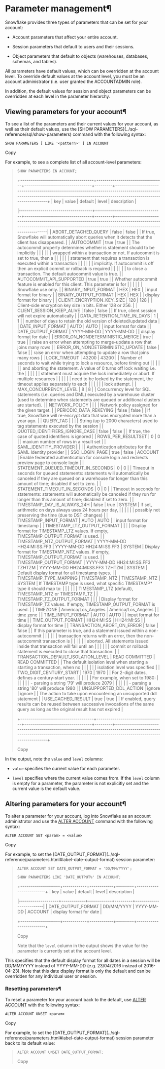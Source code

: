 # Parameter management¶

Snowflake provides three types of parameters that can be set for your account:

  * Account parameters that affect your entire account.

  * Session parameters that default to users and their sessions.

  * Object parameters that default to objects (warehouses, databases, schemas, and tables).

All parameters have default values, which can be overridden at the account
level. To override default values at the account level, you must be an account
administrator (i.e. user granted the ACCOUNTADMIN role).

In addition, the default values for session and object parameters can be
overridden at each level in the parameter hierarchy.

## Viewing parameters for your account¶

To see a list of the parameters and their current values for your account, as
well as their default values, use the [SHOW PARAMETERS](../sql-
reference/sql/show-parameters) command with the following syntax:

    
    
    SHOW PARAMETERS [ LIKE '<pattern>' ] IN ACCOUNT
    

Copy

For example, to see a complete list of all account-level parameters:

>
>     SHOW PARAMETERS IN ACCOUNT;
>  
>
> +-------------------------------------+----------------------------------+----------------------------------+---------+-------------------------------------------------------------------------------------------------------------------------------------------------------------------------------------+
>     | key                                 | value                            | default                          | level   | description                                                                                                                                                                         |
>
> |-------------------------------------+----------------------------------+----------------------------------+---------+-------------------------------------------------------------------------------------------------------------------------------------------------------------------------------------|
>     | ABORT_DETACHED_QUERY                | false                            | false                            |         | If true, Snowflake will automatically abort queries when it detects that the client has disappeared.                                                                                |
>     | AUTOCOMMIT                          | true                             | true                             |         | The autocommit property determines whether is statement should to be implicitly                                                                                                     |
>     |                                     |                                  |                                  |         | wrapped within a transaction or not. If autocommit is set to true, then a                                                                                                           |
>     |                                     |                                  |                                  |         | statement that requires a transaction is executed within a transaction                                                                                                              |
>     |                                     |                                  |                                  |         | implicitly. If autocommit is off then an explicit commit or rollback is required                                                                                                    |
>     |                                     |                                  |                                  |         | to close a transaction. The default autocommit value is true.                                                                                                                       |
>     | AUTOCOMMIT_API_SUPPORTED            | true                             | true                             |         | Whether autocommit feature is enabled for this client. This parameter is for                                                                                                        |
>     |                                     |                                  |                                  |         | Snowflake use only.                                                                                                                                                                 |
>     | BINARY_INPUT_FORMAT                 | HEX                              | HEX                              |         | input format for binary                                                                                                                                                             |
>     | BINARY_OUTPUT_FORMAT                | HEX                              | HEX                              |         | display format for binary                                                                                                                                                           |
>     | CLIENT_ENCRYPTION_KEY_SIZE          | 128                              | 128                              |         | Client-side encryption key size in bits. Either 128 or 256.                                                                                                                         |
>     | CLIENT_SESSION_KEEP_ALIVE           | false                            | false                            |         | If true, client session will not expire automatically                                                                                                                               |
>     | DATA_RETENTION_TIME_IN_DAYS         | 1                                | 1                                |         | number of days to retain the old version of deleted/updated data                                                                                                                    |
>     | DATE_INPUT_FORMAT                   | AUTO                             | AUTO                             |         | input format for date                                                                                                                                                               |
>     | DATE_OUTPUT_FORMAT                  | YYYY-MM-DD                       | YYYY-MM-DD                       |         | display format for date                                                                                                                                                             |
>     | ERROR_ON_NONDETERMINISTIC_MERGE     | true                             | true                             |         | raise an error when attempting to merge-update a row that joins many rows                                                                                                           |
>     | ERROR_ON_NONDETERMINISTIC_UPDATE    | false                            | false                            |         | raise an error when attempting to update a row that joins many rows                                                                                                                 |
>     | LOCK_TIMEOUT                        | 43200                            | 43200                            |         | Number of seconds to wait while trying to lock a resource, before timing out                                                                                                        |
>     |                                     |                                  |                                  |         | and aborting the statement. A value of 0 turns off lock waiting i.e. the                                                                                                            |
>     |                                     |                                  |                                  |         | statement must acquire the lock immediately or abort. If multiple resources                                                                                                         |
>     |                                     |                                  |                                  |         | need to be locked by the statement, the timeout applies separately to each                                                                                                          |
>     |                                     |                                  |                                  |         | lock attempt.                                                                                                                                                                       |
>     | MAX_CONCURRENCY_LEVEL               | 8                                | 8                                |         | Concurrency level for SQL statements (i.e. queries and DML) executed by a warehouse cluster (used to determine when statements are queued or additional clusters are started).      |
>     | NETWORK_POLICY                      |                                  |                                  |         | Network policy assigned for the given target.                                                                                                                                       |
>     | PERIODIC_DATA_REKEYING              | false                            | false                            |         | If true, Snowflake will re-encrypt data that was encrypted more than a year ago.                                                                                                    |
>     | QUERY_TAG                           |                                  |                                  |         | String (up to 2000 characters) used to tag statements executed by the session                                                                                                       |
>     | QUOTED_IDENTIFIERS_IGNORE_CASE      | false                            | false                            |         | If true, the case of quoted identifiers is ignored                                                                                                                                  |
>     | ROWS_PER_RESULTSET                  | 0                                | 0                                |         | maxium number of rows in a result set                                                                                                                                               |
>     | SAML_IDENTITY_PROVIDER              |                                  |                                  |         | Authentication attributes for the SAML Identity provider                                                                                                                            |
>     | SSO_LOGIN_PAGE                      | true                             | false                            | ACCOUNT | Enable federated authentication for console login and redirects preview page to console login                                                                                       |
>     | STATEMENT_QUEUED_TIMEOUT_IN_SECONDS | 0                                | 0                                |         | Timeout in seconds for queued statements: statements will automatically be canceled if they are queued on a warehouse for longer than this amount of time; disabled if set to zero. |
>     | STATEMENT_TIMEOUT_IN_SECONDS        | 0                                | 0                                |         | Timeout in seconds for statements: statements will automatically be canceled if they run for longer than this amount of time; disabled if set to zero.                              |
>     | TIMESTAMP_DAY_IS_ALWAYS_24H         | false                            | true                             | SYSTEM  | If set, arithmetic on days always uses 24 hours per day,                                                                                                                            |
>     |                                     |                                  |                                  |         | possibly not preserving the time (due to DST changes)                                                                                                                               |
>     | TIMESTAMP_INPUT_FORMAT              | AUTO                             | AUTO                             |         | input format for timestamp                                                                                                                                                          |
>     | TIMESTAMP_LTZ_OUTPUT_FORMAT         |                                  |                                  |         | Display format for TIMESTAMP_LTZ values. If empty, TIMESTAMP_OUTPUT_FORMAT is used.                                                                                                 |
>     | TIMESTAMP_NTZ_OUTPUT_FORMAT         | YYYY-MM-DD HH24:MI:SS.FF3        | YYYY-MM-DD HH24:MI:SS.FF3        | SYSTEM  | Display format for TIMESTAMP_NTZ values. If empty, TIMESTAMP_OUTPUT_FORMAT is used.                                                                                                 |
>     | TIMESTAMP_OUTPUT_FORMAT             | YYYY-MM-DD HH24:MI:SS.FF3 TZHTZM | YYYY-MM-DD HH24:MI:SS.FF3 TZHTZM | SYSTEM  | Default display format for all timestamp types.                                                                                                                                     |
>     | TIMESTAMP_TYPE_MAPPING              | TIMESTAMP_NTZ                    | TIMESTAMP_NTZ                    | SYSTEM  | If TIMESTAMP type is used, what specific TIMESTAMP* type it should map to:                                                                                                          |
>     |                                     |                                  |                                  |         |   TIMESTAMP_LTZ (default), TIMESTAMP_NTZ or TIMESTAMP_TZ                                                                                                                            |
>     | TIMESTAMP_TZ_OUTPUT_FORMAT          |                                  |                                  |         | Display format for TIMESTAMP_TZ values. If empty, TIMESTAMP_OUTPUT_FORMAT is used.                                                                                                  |
>     | TIMEZONE                            | America/Los_Angeles              | America/Los_Angeles              |         | time zone                                                                                                                                                                           |
>     | TIME_INPUT_FORMAT                   | AUTO                             | AUTO                             |         | input format for time                                                                                                                                                               |
>     | TIME_OUTPUT_FORMAT                  | HH24:MI:SS                       | HH24:MI:SS                       |         | display format for time                                                                                                                                                             |
>     | TRANSACTION_ABORT_ON_ERROR          | false                            | false                            |         | If this parameter is true, and a statement issued within a non-autocommit                                                                                                           |
>     |                                     |                                  |                                  |         | transaction returns with an error, then the non-autocommit transaction is                                                                                                           |
>     |                                     |                                  |                                  |         | aborted. All statements issued inside that transaction will fail until an                                                                                                           |
>     |                                     |                                  |                                  |         | commit or rollback statement is executed to close that transaction.                                                                                                                 |
>     | TRANSACTION_DEFAULT_ISOLATION_LEVEL | READ COMMITTED                   | READ COMMITTED                   |         | The default isolation level when starting a starting a transaction, when no                                                                                                         |
>     |                                     |                                  |                                  |         | isolation level was specified                                                                                                                                                       |
>     | TWO_DIGIT_CENTURY_START             | 1970                             | 1970                             |         | For 2-digit dates, defines a century-start year.                                                                                                                                    |
>     |                                     |                                  |                                  |         | For example, when set to 1980:                                                                                                                                                      |
>     |                                     |                                  |                                  |         |   - parsing a string '79' will produce 2079                                                                                                                                         |
>     |                                     |                                  |                                  |         |   - parsing a string '80' will produce 1980                                                                                                                                         |
>     | UNSUPPORTED_DDL_ACTION              | ignore                           | ignore                           |         | The action to take upon encountering an unsupported ddl statement                                                                                                                   |
>     | USE_CACHED_RESULT                   | true                             | true                             |         | If enabled, query results can be reused between successive invocations of the same query as long as the original result has not expired                                             |
>
> +-------------------------------------+----------------------------------+----------------------------------+---------+-------------------------------------------------------------------------------------------------------------------------------------------------------------------------------------+
>  
>
> Copy

In the output, note the `value` and `level` columns:

  * `value` specifies the current value for each parameter.

  * `level` specifies where the current value comes from. If the `level` column is empty for a parameter, the parameter is not explicitly set and the current value is the default value.

## Altering parameters for your account¶

To alter a parameter for your account, log into Snowflake as an account
administrator and use the [ALTER ACCOUNT](../sql-reference/sql/alter-account)
command with the following syntax:

    
    
    ALTER ACCOUNT SET <param> = <value>
    

Copy

For example, to set the [DATE_OUTPUT_FORMAT](../sql-
reference/parameters.html#label-date-output-format) session parameter:

>
>     ALTER ACCOUNT SET DATE_OUTPUT_FORMAT = 'DD/MM/YYYY';
>  
>     SHOW PARAMETERS LIKE 'DATE_OUTPUT%' IN ACCOUNT;
>  
>
> +--------------------+------------+------------+---------+-------------------------+
>     | key                | value      | default    | level   | description             |
>
> |--------------------+------------+------------+---------+-------------------------|
>     | DATE_OUTPUT_FORMAT | DD/MM/YYYY | YYYY-MM-DD | ACCOUNT | display format for date |
>
> +--------------------+------------+------------+---------+-------------------------+
>  
>
> Copy
>
> Note that the `level` column in the output shows the value for the parameter
> is currently set at the account level.

This specifies that the default display format for all dates in a session will
be DD/MM/YYYY instead of YYYY-MM-DD (e.g. 23/04/2016 instead of 2016-04-23).
Note that this date display format is only the default and can be overridden
for any individual user or session.

### Resetting parameters¶

To reset a parameter for your account back to the default, use [ALTER
ACCOUNT](../sql-reference/sql/alter-account) with the following syntax:

    
    
    ALTER ACCOUNT UNSET <param>
    

Copy

For example, to set the [DATE_OUTPUT_FORMAT](../sql-
reference/parameters.html#label-date-output-format) session parameter back to
its default value:

>
>     ALTER ACCOUNT UNSET DATE_OUTPUT_FORMAT;
>  
>
> Copy

